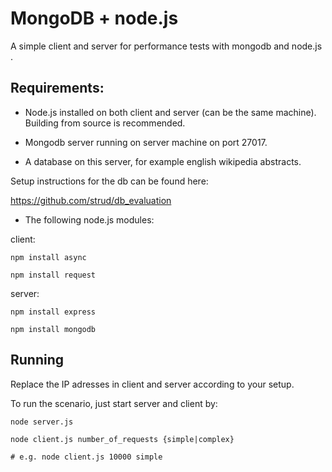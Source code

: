 # MongoDB + node.js

A simple client and server for performance tests with mongodb and node.js .

## Requirements:

* Node.js installed on both client and server (can be the same machine). Building from source is recommended.

* Mongodb server running on server machine on port 27017.

* A database on this server, for example english wikipedia abstracts.

Setup instructions for the db can be found here:

https://github.com/strud/db_evaluation

* The following node.js modules:

client:

````
npm install async

npm install request
````

server:

````
npm install express

npm install mongodb
````

## Running

Replace the IP adresses in client and server according to your setup.

To run the scenario, just start server and client by:

````
node server.js

node client.js number_of_requests {simple|complex}

# e.g. node client.js 10000 simple
````

